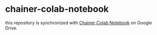 # chainer-colab-notebook
this repository is synchronized with [Chainer Colab Notebook](https://drive.google.com/drive/u/0/folders/1h1BaiqX2tL4-z2Ziro3Ie3mZ4LuMM0t0) on Google Drive.
